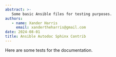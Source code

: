 ```yaml
---
abstract: >-
   Some basic Ansible files for testing purposes.
authors:
   - name: Xander Harris
     email: xandertheharris@gmail.com
date: 2024-08-01
title: Ansible Autodoc Sphinx Contrib
---
```


Here are some tests for the documentation.
